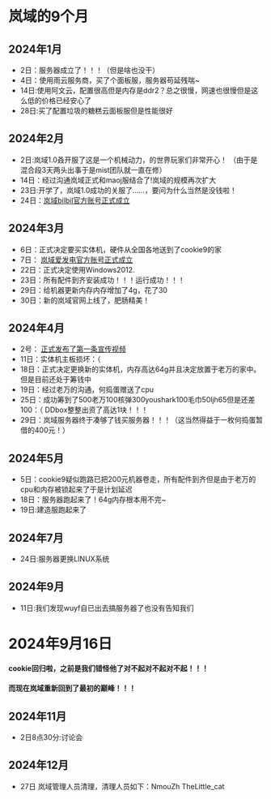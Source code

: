 # 岚域的9个月
## 2024年1月
-  2日：服务器成立了！！！（但是啥也没干）
 - 4日：使用雨云服务商，买了个面板服，服务器苟延残喘~
- 14日:使用阿文云，配置很高但是内存是ddr2？总之很慢，网速也很慢但是这么低的价格已经安心了
- 28日:买了配置垃圾的糖糕云面板服但是性能很好
## 2024年2月
- 2日:岚域1.0叒开服了这是一个机械动力，的世界玩家们非常开心！     （由于是混合段3天两头出事于是mist团队就一直在修）
- 14日：经过沟通岚域正式和maoj服结合了!岚域的规模再次扩大
- 23日:开学了，岚域1.0成功的关服了……，要问为什么当然是没钱啦！
- 24日：[岚域bilbil官方账号正式成立]( https://b23.tv/X36rsq1)
## 2024年3月
- 6日：正式决定要买实体机，硬件从全国各地送到了cookie9的家
- 7日： [岚域爱发电官方账号正式成立](https://afdian.net/a/mistmc)
- 22日：正式决定使用Windows2012.
- 23日：所有配件到齐安装成功！！！运行成功！！！
- 29日：给机器更新内存内存增加了4g，花了30
- 30日：新的岚域官网上线了，肥肠精美！
## 2024年4月
- 2号：  [正式发布了第一条宣传视频](https://www.bilibili.com/video/BV1eJ4m1j7Ha)
- 11日：实体机主板损坏：（
- 18日：正式决定更换新的实体机，内存高达64g并且决定放置于老万的家中。但是目前还处于筹钱中
- 19日：经过老万的沟通，何捣蛋赠送了cpu
- 25日：成功筹到了500老万100核弹300youshark100毛巾50ljh65但是还差100：（
DDbox整整出资了高达1块！！！
-  29日：岚域服务器终于凑够了钱买服务器！！！（这当然得益于一枚何捣蛋暂借的400元！）
## 2024年5月
- 5日：cookie9疑似跑路已把200元机器卷走，所有配件到齐但是由于老万的cpu和内存被锁起来了于是计划延迟
- 18日：服务器跑起来了！64g内存根本用不完~
- 19日:建造服跑起来了
## 2024年7月
- 24日:服务器更换LINUX系统
## 2024年9月
- 11日:我们发现wuyf自已出去搞服务器了也没有告知我们
# 2024年9月16日
#### cookie回归啦，之前是我们错怪他了对不起对不起对不起！！！
#### 而现在岚域重新回到了最初的巅峰！！！
## 2024年11月
- 2日8点30分:讨论会
## 2024年12月
- 27日 岚域管理人员清理，清理人员如下：NmouZh TheLittle_cat


<!--stackedit_data:
eyJoaXN0b3J5IjpbNjc0OTQ5MjU4LC0xOTU5MDA5Mzg4XX0=
-->